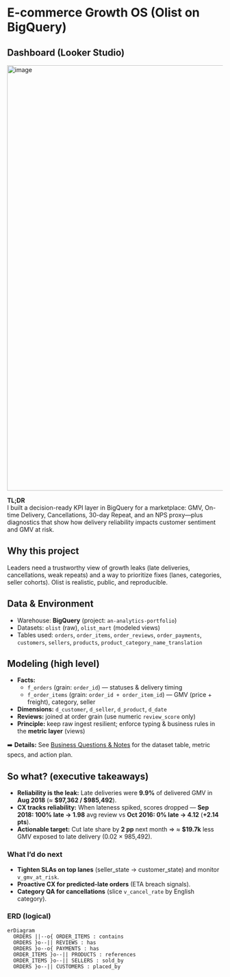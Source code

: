 # E-commerce Growth OS (Olist on BigQuery)

## Dashboard (Looker Studio)
<img width="1280" height="992" alt="image" src="https://github.com/user-attachments/assets/947455c3-0474-410f-9ce6-0b431b8a98ac" />

**TL;DR**  
I built a decision-ready KPI layer in BigQuery for a marketplace: GMV, On-time Delivery, Cancellations, 30-day Repeat, and an NPS proxy—plus diagnostics that show how delivery reliability impacts customer sentiment and GMV at risk.

## Why this project
Leaders need a trustworthy view of growth leaks (late deliveries, cancellations, weak repeats) and a way to prioritize fixes (lanes, categories, seller cohorts). Olist is realistic, public, and reproducible.

## Data & Environment
- Warehouse: **BigQuery** (project: `an-analytics-portfolio`)
- Datasets: `olist` (raw), `olist_mart` (modeled views)
- Tables used: `orders`, `order_items`, `order_reviews`, `order_payments`, `customers`, `sellers`, `products`, `product_category_name_translation`

## Modeling (high level)
- **Facts:**  
  - `f_orders` (grain: `order_id`) — statuses & delivery timing  
  - `f_order_items` (grain: `order_id + order_item_id`) — GMV (price + freight), category, seller
- **Dimensions:** `d_customer`, `d_seller`, `d_product`, `d_date`
- **Reviews:** joined at order grain (use numeric `review_score` only)
- **Principle:** keep raw ingest resilient; enforce typing & business rules in the **metric layer** (views)

➡️ **Details:** See [Business Questions & Notes](docs/business-qs-and-notes.md) for the dataset table, metric specs, and action plan.

## So what? (executive takeaways)

- **Reliability is the leak:** Late deliveries were **9.9%** of delivered GMV in **Aug 2018** (≈ **$97,362 / $985,492**).  
- **CX tracks reliability:** When lateness spiked, scores dropped — **Sep 2018: 100% late → 1.98** avg review vs **Oct 2016: 0% late → 4.12** (**+2.14 pts**).  
- **Actionable target:** Cut late share by **2 pp** next month ⇒ ≈ **$19.7k** less GMV exposed to late delivery (0.02 × 985,492).

### What I’d do next
- **Tighten SLAs on top lanes** (seller_state → customer_state) and monitor `v_gmv_at_risk`.  
- **Proactive CX for predicted-late orders** (ETA breach signals).  
- **Category QA for cancellations** (slice `v_cancel_rate` by English category).



### ERD (logical)
```mermaid
erDiagram
  ORDERS ||--o{ ORDER_ITEMS : contains
  ORDERS }o--|| REVIEWS : has
  ORDERS }o--o{ PAYMENTS : has
  ORDER_ITEMS }o--|| PRODUCTS : references
  ORDER_ITEMS }o--|| SELLERS : sold_by
  ORDERS }o--|| CUSTOMERS : placed_by


